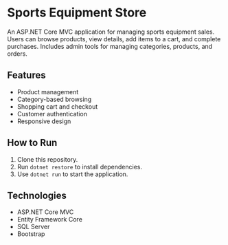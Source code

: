 # Sports Equipment Store

An ASP.NET Core MVC application for managing sports equipment sales. Users can browse products, view details, add items to a cart, and complete purchases. Includes admin tools for managing categories, products, and orders.

## Features
- Product management
- Category-based browsing
- Shopping cart and checkout
- Customer authentication
- Responsive design

## How to Run
1. Clone this repository.
2. Run `dotnet restore` to install dependencies.
3. Use `dotnet run` to start the application.

## Technologies
- ASP.NET Core MVC
- Entity Framework Core
- SQL Server
- Bootstrap
